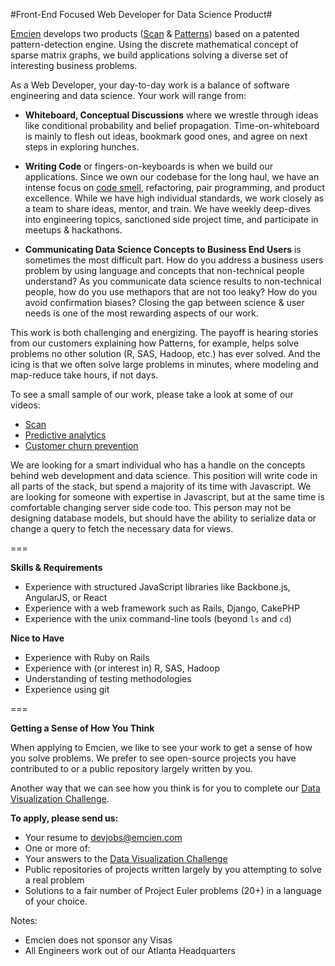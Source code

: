 #Front-End Focused Web Developer for Data Science Product#

[Emcien](http://emcien.com) develops two products ([Scan](http://emcien.com/scan/) & [Patterns](http://emcien.com/patterns/)) based on a patented pattern-detection engine. Using the discrete mathematical concept of sparse matrix graphs, we build applications solving a diverse set of interesting business problems.

As a Web Developer, your day-to-day work is a balance of software engineering and data science. Your work will range from:

  * **Whiteboard, Conceptual Discussions** where we wrestle through ideas like conditional probability and belief propagation. Time-on-whiteboard is mainly to flesh out ideas, bookmark good ones, and agree on next steps in exploring hunches.
  
  * **Writing Code** or fingers-on-keyboards is when we build our applications. Since we own our codebase for the long haul, we have an intense focus on [code smell](http://en.wikipedia.org/wiki/Code_smell), refactoring, pair programming, and product excellence. While we have high individual standards, we work closely as a team to share ideas, mentor, and train. We have weekly deep-dives into engineering topics, sanctioned side project time, and participate in meetups & hackathons. 
  
  * **Communicating Data Science Concepts to Business End Users** is sometimes the most difficult part. How do you address a business users problem by using language and concepts that non-technical people understand? As you communicate data science results to non-technical people, how do you use methapors that are not too leaky? How do you avoid confirmation biases? Closing the gap between science & user needs is one of the most rewarding aspects of our work. 

This work is both challenging and energizing. The payoff is hearing stories from our customers explaining how Patterns, for example, helps solve problems no other solution (R, SAS, Hadoop, etc.) has ever solved. And the icing is that we often solve large problems in minutes, where modeling and map-reduce take hours, if not days.

To see a small sample of our work, please take a look at some of our videos:
* [Scan](https://www.youtube.com/watch?v=U8r6I3wVgYs)
* [Predictive analytics](https://www.youtube.com/watch?v=7kI9LEHMFbU)
* [Customer churn prevention](https://www.youtube.com/watch?v=NywaC0EBAh8)

We are looking for a smart individual who has a handle on the concepts behind web development and data science. This position will write code in all parts of the stack, but spend a majority of its time with Javascript. We are looking for someone with expertise in Javascript, but at the same time is comfortable changing server side code too. This person may not be designing database models, but should have the ability to serialize data or change a query to fetch the necessary data for views.

===

**Skills & Requirements**
  * Experience with structured JavaScript libraries like Backbone.js, AngularJS, or React
  * Experience with a web framework such as Rails, Django, CakePHP
  * Experience with the unix command-line tools (beyond `ls` and `cd`)

**Nice to Have**
  * Experience with Ruby on Rails
  * Experience with (or interest in) R, SAS, Hadoop
  * Understanding of testing methodologies
  * Experience using git

===

**Getting a Sense of How You Think**

When applying to Emcien, we like to see your work to get a sense of how you solve problems. We prefer to see open-source projects you have contributed to or a public repository largely written by you.

Another way that we can see how you think is for you to complete our [Data Visualization Challenge](https://github.com/emcien/jobs/blob/master/Data-Visualization-Challenge.md).

**To apply, please send us:**
  * Your resume to devjobs@emcien.com
  * One or more of:
   * Your answers to the [Data Visualization Challenge](https://github.com/emcien/jobs/blob/master/Data-Visualization-Challenge.md)
   * Public repositories of projects written largely by you attempting to solve a real problem
   * Solutions to a fair number of Project Euler problems (20+) in a language of your choice.

Notes:
  * Emcien does not sponsor any Visas
  * All Engineers work out of our Atlanta Headquarters
